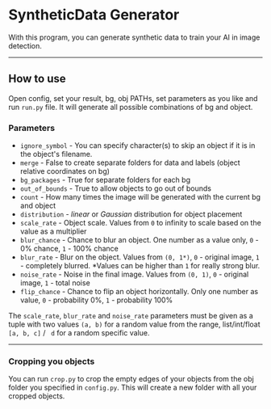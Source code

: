 # SyntheticData Generator

With this program, you can generate synthetic data to train your AI in image detection.

---

## How to use

Open config, set your result, bg, obj PATHs, set parameters as you like and run `run.py` file. It will generate all possible combinations of bg and object.

### Parameters

* `ignore_symbol` - You can specify character(s) to skip an object if it is in the object's filename.
* `merge` - False to create separate folders for data and labels (object relative coordinates on bg)
* `bg_packages` - True for separate folders for each bg
* `out_of_bounds` - True to allow objects to go out of bounds
* `count` - How many times the image will be generated with the current bg and object
* `distribution` - *linear* or *Gaussian* distribution for object placement
* `scale_rate` - Object scale. Values from `0` to infinity to scale based on the value as a multiplier
* `blur_chance` - Chance to blur an object. One number as a value only, `0` - 0% chance, `1` - 100% chance
* `blur_rate` - Blur on the object. Values from `(0, 1*)`, `0` - original image, `1` - completely blurred. *Values can be higher than `1` for really strong blur.
* `noise_rate` - Noise in the final image. Values from `(0, 1)`, `0` - original image, `1` - total noise
* `flip_chance` - Chance to flip an object horizontally. Only one number as value, `0` - probability 0%, `1` - probability 100%

The `scale_rate`, `blur_rate` and `noise_rate` parameters must be given as a tuple with two values `(a, b)` for a random value from the range, list/int/float `[a, b, c]` / ` d` for a random specific value.

---

### Cropping you objects

You can run `crop.py` to crop the empty edges of your objects from the obj folder you specified in `config.py`. This will create a new folder with all your cropped objects. 

